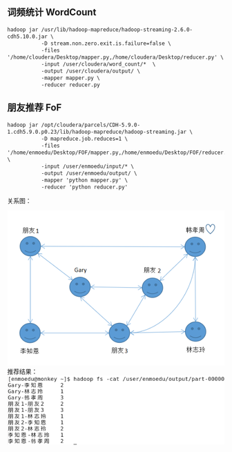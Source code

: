 ## 词频统计 WordCount
```
hadoop jar /usr/lib/hadoop-mapreduce/hadoop-streaming-2.6.0-cdh5.10.0.jar \
           -D stream.non.zero.exit.is.failure=false \
           -files '/home/cloudera/Desktop/mapper.py,/home/cloudera/Desktop/reducer.py' \
           -input /user/cloudera/word_count/*  \
           -output /user/cloudera/output/ \
           -mapper mapper.py \
           -reducer reducer.py 
```
## 朋友推荐 FoF
```
hadoop jar /opt/cloudera/parcels/CDH-5.9.0-1.cdh5.9.0.p0.23/lib/hadoop-mapreduce/hadoop-streaming.jar \
           -D mapreduce.job.reduces=1 \
           -files '/home/enmoedu/Desktop/FOF/mapper.py,/home/enmoedu/Desktop/FOF/reducer.py' \
           -input /user/enmoedu/input/* \
           -output /user/enmoedu/output/ \
           -mapper 'python mapper.py' \
           -reducer 'python reducer.py'
```

<label>关系图：</label>

<img src="/FoF/fof.png"  alt="无法显示该图片" />
<label>推荐结果：</label>

<img src="/FoF/result.png"  alt="无法显示该图片" />
